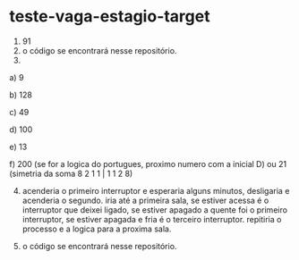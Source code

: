 # teste-vaga-estagio-target

1) 91
2) o código se encontrará nesse repositório.
3)
  a) 9

  b) 128

  c) 49

  d) 100

  e) 13

  f) 200 (se for a logica do portugues, proximo numero com a inicial D) ou 21 (simetria da soma 8 2 1 1 | 1 1 2 8)

4) acenderia o primeiro interruptor e esperaria alguns minutos, desligaria e acenderia o segundo. iria até a primeira sala, se estiver acessa é o interruptor que deixei ligado, se estiver apagado a quente foi o primeiro interruptor, se estiver apagada e fria é o terceiro interruptor. repitiria o processo e a logica para a proxima sala.

5) o código se encontrará nesse repositório.
